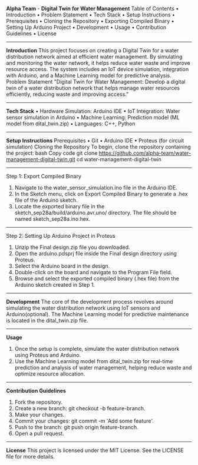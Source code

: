 **Alpha Team** - **Digital Twin for Water Management**
Table of Contents
•	Introduction
•	Problem Statement
•	Tech Stack
•	Setup Instructions
•	Prerequisites
•	Cloning the Repository
•	Exporting Compiled Binary
•	Setting Up Arduino Project
•	Development
•	Usage
•	Contribution Guidelines
•	License

________________________________________
**Introduction**
This project focuses on creating a Digital Twin for a water distribution network aimed at efficient water management. By simulating and monitoring the water network, it helps reduce water waste and improve resource access. The system includes an IoT device simulation, integration with Arduino, and a Machine Learning model for predictive analysis.
Problem Statement
"Digital Twin for Water Management: Develop a digital twin of a water distribution network that helps manage water resources efficiently, reducing waste and improving access."
________________________________________
**Tech Stack**
•	Hardware Simulation: Arduino IDE
•	IoT Integration: Water sensor simulation in Arduino
•	Machine Learning: Prediction model (ML model from dital_twin.zip)
•	Languages: C++, Python
________________________________________
**Setup Instructions**
Prerequisites
•	Git
•	Arduino IDE
•	Proteus (for circuit simulation)
Cloning the Repository
To begin, clone the repository containing the project:
bash
Copy code
git clone https://github.com/alpha-team/water-management-digital-twin.git
cd water-management-digital-twin
________________________________________
Step 1: Export Compiled Binary
1.	Navigate to the water_sensor_simulation.ino file in the Arduino IDE.
2.	In the Sketch menu, click on Export Compiled Binary to generate a .hex file of the Arduino sketch.
3.	Locate the exported binary file in the sketch_sep28a/build/arduino.avr.uno/ directory. The file should be named sketch_sep28a.ino.hex.
________________________________________
Step 2: Setting Up Arduino Project in Proteus
1.	Unzip the Final design.zip file you downloaded.
2.	Open the arduino.pdsprj file inside the Final design directory using Proteus.
3.	Select the Arduino board in the design.
4.	Double-click on the board and navigate to the Program File field.
5.	Browse and select the exported compiled binary (.hex file) from the Arduino sketch created in Step 1.
________________________________________
**Development**
The core of the development process revolves around simulating the water distribution network using IoT sensors and Arduino(optional). The Machine Learning model for predictive maintenance is located in the dital_twin.zip file.
________________________________________
**Usage**
1.	Once the setup is complete, simulate the water distribution network using Proteus and Arduino.
2.	Use the Machine Learning model from dital_twin.zip for real-time prediction and analysis of water management, helping reduce waste and optimize resource allocation.
________________________________________
**Contribution Guidelines**
1.	Fork the repository.
2.	Create a new branch: git checkout -b feature-branch.
3.	Make your changes.
4.	Commit your changes: git commit -m 'Add some feature'.
5.	Push to the branch: git push origin feature-branch.
6.	Open a pull request.
________________________________________
**License**
This project is licensed under the MIT License. See the LICENSE file for more details.

